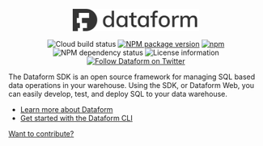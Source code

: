 <p align="center">
  <img width="250" src="/static/images/dataform_logo.svg">
</p>

<div align="center">
  <img src="https://storage.googleapis.com/dataform-cloud-build-badges/build/status.svg" alt="Cloud build status"/>
  <a href="https://www.npmjs.com/package/@dataform/cli"><img src="https://badge.fury.io/js/%40dataform%2Fcli.svg" alt="NPM package version" /></a>
  <a href="https://www.npmjs.com/package/@dataform/cli"><img alt="npm" src="https://img.shields.io/npm/dm/@dataform/cli.svg" alt="Monthly downloads" /></a>
</div>
<div align="center">
  <img src="https://david-dm.org/dataform-co/dataform.svg" alt="NPM dependency status" />
  <!-- <img src="https://slack.dataform.co/badge.svg" alt="Dataform Slack" /> -->
  <img src="https://img.shields.io/github/license/dataform-co/dataform.svg" alt="License information" />
</div>
<div align="center">
  <a href="https://twitter.com/dataform"><img src="https://img.shields.io/twitter/follow/dataform.svg?style=social" alt="Follow Dataform on Twitter" /></a>
</div>

The Dataform SDK is an open source framework for managing SQL based data operations in your warehouse.
Using the SDK, or Dataform Web, you can easily develop, test, and deploy SQL to your data warehouse.

- [Learn more about Dataform](https://dataform.co/)
- [Get started with the Dataform CLI](https://docs.dataform.co/guides/command-line-interface/)

[Want to contribute?](contributors.md)
